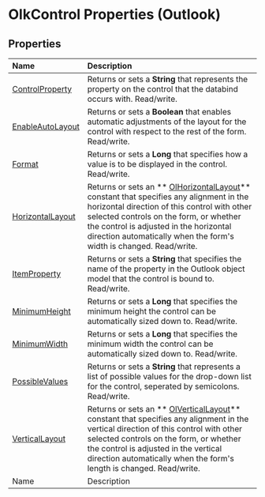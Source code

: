 
# OlkControl Properties (Outlook)

## Properties



|**Name**|**Description**|
|:-----|:-----|
| [ControlProperty](6bb723ae-5e4e-3b49-71ba-f56c15a24111.md)|Returns or sets a  **String** that represents the property on the control that the databind occurs with. Read/write.|
| [EnableAutoLayout](929f07f1-db56-9b31-910e-e0c83b57afde.md)|Returns or sets a  **Boolean** that enables automatic adjustments of the layout for the control with respect to the rest of the form. Read/write.|
| [Format](f2fbaf25-ae06-b954-0de2-a368ce023fb0.md)|Returns or sets a  **Long** that specifies how a value is to be displayed in the control. Read/write.|
| [HorizontalLayout](c613a515-e27b-4046-3089-bc481225f014.md)|Returns or sets an  ** [OlHorizontalLayout](97d132c7-658a-28d4-b0e4-4352e5341987.md)** constant that specifies any alignment in the horizontal direction of this control with other selected controls on the form, or whether the control is adjusted in the horizontal direction automatically when the form's width is changed. Read/write.|
| [ItemProperty](bed8ceaf-c8ae-0102-14ca-55982e49d650.md)|Returns or sets a  **String** that specifies the name of the property in the Outlook object model that the control is bound to. Read/write.|
| [MinimumHeight](f1d5f220-47c4-675b-2be9-5c3d5e8e1a20.md)|Returns or sets a  **Long** that specifies the minimum height the control can be automatically sized down to. Read/write.|
| [MinimumWidth](1739ca3b-7a08-0e70-a475-106d2381555c.md)|Returns or sets a  **Long** that specifies the minimum width the control can be automatically sized down to. Read/write.|
| [PossibleValues](f2619e34-326d-defd-b6f0-7a8f273f238c.md)|Returns or sets a  **String** that represents a list of possible values for the drop-down list for the control, seperated by semicolons. Read/write.|
| [VerticalLayout](1e718012-f00b-24c5-386d-59d5ac5eedf7.md)|Returns or sets an  ** [OlVerticalLayout](4b94eee9-65a7-c2ad-323d-f321a6a716af.md)** constant that specifies any alignment in the vertical direction of this control with other selected controls on the form, or whether the control is adjusted in the vertical direction automatically when the form's length is changed. Read/write.|
|Name|Description|
